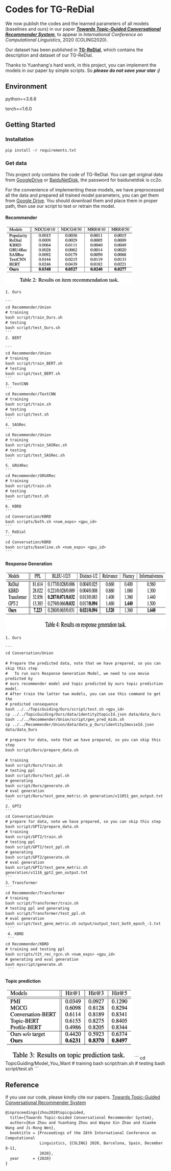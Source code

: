 # Codes for TG-ReDial
We now publish the codes and the learned parameters of all models (baselines and ours) in our paper [***Towards Topic-Guided Conversational Recommender System***](https://arxiv.org/abs/2010.04125), to appear in *International Conference on Computational Linguistics*, 2020 (COLING2020).

Our dataset has been published in [**TG-ReDial**](https://github.com/RUCAIBox/TG-ReDial), which contains the description and dataset of our TG-ReDial.

Thanks to Yuanhang's hard work, in this project, you can implement the models in our paper by simple scripts. So ***please do not save your star :)***


## Environment

python==3.8.6

torch==1.6.0



## Getting Started
### Installation

```
pip install -r requirements.txt
```

### Get data

   This project only contains the code of TG-ReDial. You can get original data from [GoogleDrive](https://drive.google.com/drive/folders/1jLkNtUgzqBITQJsbOjSq20S2zzpY5Foj?usp=sharing) or [BaiduNetDisk](https://pan.baidu.com/s/1fthFPz8Qjt54m4NR2G9AIA), the password for baidunetdisk is cc2o. 

   For the convenience of implementing these models, we have preprocessed all the data and prepared all trained model parameters, you can get them from [Google Drive](). You should download them and place them in proper path, then use our script to test or retrain the model.

#### Recommender

<img src="./table1.png" width=400 height=180 />

    1. Ours
    
    ```
    cd Recommender/Union
    # training
    bash script/train_Ours.sh
    # testing
    bash script/test_Ours.sh
    ```
    2. BERT
    
    ```
    cd Recommender/Union
    # training
    bash script/train_BERT.sh
    # testing
    bash script/test_BERT.sh
    ```
    3. TextCNN
    ```
    cd Recommender/TextCNN
    # training
    bash script/train.sh
    # testing
    bash script/test.sh
    ```
    4. SASRec
    ```
    cd Recommender/Union
    # training
    bash script/train_SASRec.sh
    # testing
    bash script/test_SASRec.sh
    ```
    5. GRU4Rec
    ```
    cd Recommender/GRU4Rec
    # training
    bash script/train.sh
    # testing
    bash script/test.sh
    ```
    6. KBRD
    ```
    cd Conversation/KBRD 
    bash scripts/both.sh <num_exps> <gpu_id>
    ```
    7. ReDial
    ```
    cd Conversation/KBRD 
    bash scripts/baseline.sh <num_exps> <gpu_id>
    ```
#### Response Generation

<img src="./table3.png" width=800 height=180 />

	1. Ours
   
    ```
    cd Conversation/Union
    
    # Prepare the predicted data, note that we have prepared, so you can skip this step
    #	To run ours Response Generation Model, we need to use movie predicted by 
    # ours recommender model and topic predicted by ours topic prediction model. 
    # After train the latter two models, you can use this command to get the 
    # predicted consequence
    bash ../../TopicGuiding/Ours/script/test.sh <gpu_id>
    cp ../../TopicGuiding/Ours/data/identity2topicId.json data/data_Ours
    bash ../../Recommender/Union/script/gen_pred_mids.sh
    cp ../../Recommender/Union/data/data_p_Ours/identity2movieId.json data/data_Ours
    
    # prepare for data, note that we have prepared, so you can skip this step
    bash script/Ours/prepare_data.sh
    
    # training
    bash script/Ours/train.sh
    # testing ppl
    bash script/Ours/test_ppl.sh
    # generating
    bash script/Ours/generate.sh
    # eval generation
    bash script/Ours/test_gene_metric.sh generation/v11051_gen_output.txt
    ```
    2. GPT2
    ```
    cd Conversation/Union
    # prepare for data, note we have prepared, so you can skip this step
    bash script/GPT2/prepare_data.sh
    # training
    bash script/GPT2/train.sh
    # testing ppl
    bash script/GPT2/test_ppl.sh
    # generating
    bash script/GPT2/generate.sh
    # eval generation
    bash script/GPT2/test_gene_metric.sh generation/v1116_gpt2_gen_output.txt
    ```
    3. Transformer
    ```
    cd Recommender/Transformer
    # training
    bash script/Transformer/train.sh
    # testing ppl and generating
    bash script/Transformer/test_ppl.sh
	# eval generation
	bash script/test_gene_metric.sh output/output_test_both_epoch_-1.txt
	 ```
	 4. KBRD
	 ```
    cd Recommender/KBRD
    # training and testing ppl
    bash scripts/t2t_rec_rgcn.sh <num_exps> <gpu_id>
    # generating and eval generation
    bash myscript/generate.sh 
	 ```
#### Topic prediction

<img src="./table2.png" width=400 height=220 />
   ```
   cd TopicGuiding/Model_You_Want
   # training
   bash script/train.sh
   # testing
   bash script/test.sh
   ```



## Reference

If you use our code, please kindly cite our papers. [Towards Topic-Guided Conversational Recommender System](https://arxiv.org/abs/2010.04125)

```
@inproceedings{zhou2020topicguided,
  title={Towards Topic-Guided Conversational Recommender System}, 
  author={Kun Zhou and Yuanhang Zhou and Wayne Xin Zhao and Xiaoke Wang and Ji-Rong Wen},
  booktitle = {Proceedings of the 28th International Conference on Computational
               Linguistics, {COLING} 2020, Barcelona, Spain, December 8-11,
               2020},
  year      = {2020}
}
```
